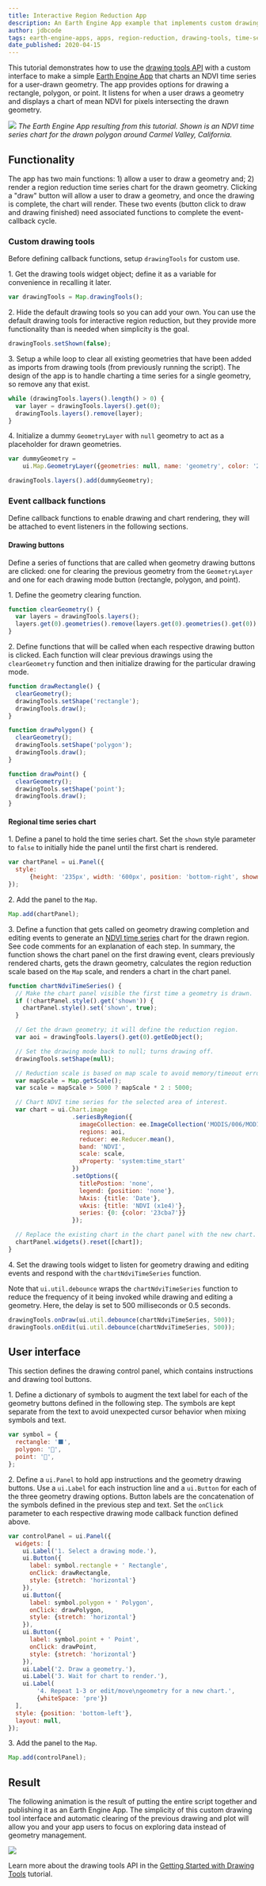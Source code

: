 ```yaml
---
title: Interactive Region Reduction App
description: An Earth Engine App example that implements custom drawing tools to simplify interactive regional time series charting.
author: jdbcode
tags: earth-engine-apps, apps, region-reduction, drawing-tools, time-series
date_published: 2020-04-15
---
```

<!--
Copyright 2020 The Google Earth Engine Community Authors

Licensed under the Apache License, Version 2.0 (the "License");
you may not use this file except in compliance with the License.
You may obtain a copy of the License at

https://www.apache.org/licenses/LICENSE-2.0

Unless required by applicable law or agreed to in writing, software
distributed under the License is distributed on an "AS IS" BASIS,
WITHOUT WARRANTIES OR CONDITIONS OF ANY KIND, either express or implied.
See the License for the specific language governing permissions and
limitations under the License.
-->

This tutorial demonstrates how to use the [drawing tools
API](https://developers.google.com/earth-engine/ui_widgets#ui.map.drawingtools)
with a custom interface to make a simple [Earth Engine
App](https://developers.google.com/earth-engine/apps) that charts an NDVI
time series for a user-drawn geometry. The app provides options for drawing a
rectangle, polygon, or point. It listens for when a user draws a geometry and
displays a chart of mean NDVI for pixels intersecting the drawn geometry.

![](app-img.jpg)
_The Earth Engine App resulting from this
tutorial. Shown is an NDVI time series chart for the drawn polygon around
Carmel Valley, California._

## Functionality

The app has two main functions: 1) allow a user to draw a geometry
and; 2) render a region reduction time series chart for the drawn geometry.
Clicking a "draw" button will allow a user to draw a geometry, and once the
drawing is complete, the chart will render. These two events (button click to
draw and drawing finished) need associated functions to complete the
event-callback cycle.

### Custom drawing tools

Before defining callback functions, setup `drawingTools` for custom use.

1\. Get the drawing tools widget object; define it as a variable for
convenience in recalling it later.

```js
var drawingTools = Map.drawingTools();
```

2\. Hide the default drawing tools so you can add your own. You can use the
default drawing tools for interactive region reduction, but they provide more
functionality than is needed when simplicity is the goal.

```js
drawingTools.setShown(false);
```

3\. Setup a while loop to clear all existing geometries that have been added
as imports from drawing tools (from previously running the script). The
design of the app is to handle charting a time series for a single geometry,
so remove any that exist.

```js
while (drawingTools.layers().length() > 0) {
  var layer = drawingTools.layers().get(0);
  drawingTools.layers().remove(layer);
}
```

4\. Initialize a dummy `GeometryLayer` with `null` geometry to act as a
placeholder for drawn geometries.

```js
var dummyGeometry =
    ui.Map.GeometryLayer({geometries: null, name: 'geometry', color: '23cba7'});

drawingTools.layers().add(dummyGeometry);
```

### Event callback functions
Define callback functions to enable drawing and chart rendering, they will be
attached to event listeners in the following sections.

#### Drawing buttons

Define a series of functions that are called when geometry
drawing buttons are clicked: one for clearing the previous geometry from
the `GeometryLayer` and one for each drawing mode button
(rectangle, polygon, and point).

1\. Define the geometry clearing function.

```js
function clearGeometry() {
  var layers = drawingTools.layers();
  layers.get(0).geometries().remove(layers.get(0).geometries().get(0));
}
```

2\. Define functions that will be called when each respective drawing
button is clicked. Each function will clear previous drawings using the
`clearGeometry` function and then initialize drawing for the particular drawing
mode.

```js
function drawRectangle() {
  clearGeometry();
  drawingTools.setShape('rectangle');
  drawingTools.draw();
}

function drawPolygon() {
  clearGeometry();
  drawingTools.setShape('polygon');
  drawingTools.draw();
}

function drawPoint() {
  clearGeometry();
  drawingTools.setShape('point');
  drawingTools.draw();
}
```

#### Regional time series chart

1\. Define a panel to hold the time series chart. Set the `shown` style
parameter to `false` to initially hide the panel until the first chart is
rendered.

```js
var chartPanel = ui.Panel({
  style:
      {height: '235px', width: '600px', position: 'bottom-right', shown: false}
});
```

2\. Add the panel to the `Map`.

```js
Map.add(chartPanel);
```

3\. Define a function that gets called on geometry drawing completion and
editing events to generate an
[NDVI time series](https://developers.google.com/earth-engine/datasets/catalog/MODIS_006_MOD13A2)
chart for the drawn region. See code comments for an explanation of each step.
In summary, the function shows the chart panel on the first drawing event,
clears previously rendered charts, gets the drawn geometry, calculates the
region reduction scale based on the `Map` scale, and renders a chart in the
chart panel.

```js
function chartNdviTimeSeries() {
  // Make the chart panel visible the first time a geometry is drawn.
  if (!chartPanel.style().get('shown')) {
    chartPanel.style().set('shown', true);
  }

  // Get the drawn geometry; it will define the reduction region.
  var aoi = drawingTools.layers().get(0).getEeObject();

  // Set the drawing mode back to null; turns drawing off.
  drawingTools.setShape(null);

  // Reduction scale is based on map scale to avoid memory/timeout errors.
  var mapScale = Map.getScale();
  var scale = mapScale > 5000 ? mapScale * 2 : 5000;

  // Chart NDVI time series for the selected area of interest.
  var chart = ui.Chart.image
                  .seriesByRegion({
                    imageCollection: ee.ImageCollection('MODIS/006/MOD13A2'),
                    regions: aoi,
                    reducer: ee.Reducer.mean(),
                    band: 'NDVI',
                    scale: scale,
                    xProperty: 'system:time_start'
                  })
                  .setOptions({
                    titlePostion: 'none',
                    legend: {position: 'none'},
                    hAxis: {title: 'Date'},
                    vAxis: {title: 'NDVI (x1e4)'},
                    series: {0: {color: '23cba7'}}
                  });

  // Replace the existing chart in the chart panel with the new chart.
  chartPanel.widgets().reset([chart]);
}
```

4\. Set the drawing tools widget to listen for geometry drawing and editing
events and respond with the `chartNdviTimeSeries` function.

Note that `ui.util.debounce` wraps the `chartNdviTimeSeries` function to
reduce the frequency of it being invoked while drawing and editing a
geometry. Here, the delay is set to 500 milliseconds or 0.5 seconds.

```js
drawingTools.onDraw(ui.util.debounce(chartNdviTimeSeries, 500));
drawingTools.onEdit(ui.util.debounce(chartNdviTimeSeries, 500));
```


## User interface

This section defines the drawing control panel, which contains instructions and
drawing tool buttons.

1\. Define a dictionary of symbols to augment the text label for each of the
geometry buttons defined in the following step. The symbols are kept separate
from the text to avoid unexpected cursor behavior when mixing symbols and
text.

```js
var symbol = {
  rectangle: '⬛',
  polygon: '🔺',
  point: '📍',
};
```

2\. Define a `ui.Panel` to hold app instructions and the geometry drawing
buttons. Use a `ui.Label` for each instruction line and a `ui.Button` for
each of the three geometry drawing options. Button labels are the
concatenation of the symbols defined in the previous step and text. Set the
`onClick` parameter to each respective drawing mode callback function defined
above.

```js
var controlPanel = ui.Panel({
  widgets: [
    ui.Label('1. Select a drawing mode.'),
    ui.Button({
      label: symbol.rectangle + ' Rectangle',
      onClick: drawRectangle,
      style: {stretch: 'horizontal'}
    }),
    ui.Button({
      label: symbol.polygon + ' Polygon',
      onClick: drawPolygon,
      style: {stretch: 'horizontal'}
    }),
    ui.Button({
      label: symbol.point + ' Point',
      onClick: drawPoint,
      style: {stretch: 'horizontal'}
    }),
    ui.Label('2. Draw a geometry.'),
    ui.Label('3. Wait for chart to render.'),
    ui.Label(
        '4. Repeat 1-3 or edit/move\ngeometry for a new chart.',
        {whiteSpace: 'pre'})
  ],
  style: {position: 'bottom-left'},
  layout: null,
});
```

3\. Add the panel to the `Map`.

```js
Map.add(controlPanel);
```

## Result

The following animation is the result of putting the entire script together and
publishing it as an Earth Engine App. The simplicity of this custom drawing
tool interface and automatic clearing of the previous drawing and
plot will allow you and your app users to focus on exploring data instead of
geometry management.

![](app-animation.gif)

Learn more about the drawing tools API in the
[Getting Started with Drawing Tools](https://developers.google.com/earth-engine/tutorials/community/drawing-tools)
tutorial.
